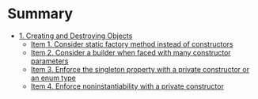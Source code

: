 # Summary

* [1. Creating and Destroying Objects]()
    * [Item 1. Consider static factory method instead of constructors](Items/item1.md)
    * [Item 2. Consider a builder when faced with many constructor parameters](Items/item2.md)
    * [Item 3. Enforce the singleton property with a private constructor or an enum type](Items/item3.md)
    * [Item 4. Enforce noninstantiability with a private constructor](Items/item4.md)
